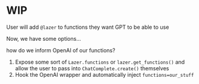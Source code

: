 # WIP


User will add `@lazer` to functions they want GPT to be able to use

Now, we have some options...

how do we inform OpenAI of our functions?

1) Expose some sort of `Lazer.functions` or `lazer.get_functions()` and allow the user to pass into `ChatComplete.create()` themselves
2) Hook the OpenAI wrapper and automatically inject `functions=our_stuff`
